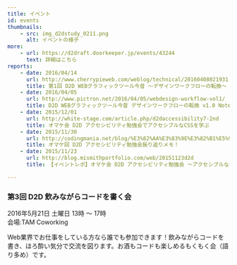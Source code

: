 ```yaml
---
title: イベント
id: events
thumbnails:
    - src: img_d2dstudy_0211.png
      alt: イベントの様子
more:
    - url: https://d2draft.doorkeeper.jp/events/43244
      text: 詳細はこちら
reports:
    - date: 2016/04/14
      url: http://www.cherrypieweb.com/weblog/technical/20160408021931.php
      title: 第1回 D2D WEBグラフィックツール今昔 ～デザインワークフローの転換～ でお話してきました
    - date: 2016/04/05
      url: http://www.pictron.net/2016/04/05/webdesign-workflow-vol1/
      title: D2D WEBグラフィックツール今昔 デザインワークフローの転換 v1.0 Note 2016/4/2（土）
    - date: 2015/12/01
      url: http://white-stage.com/article.php/d2daccessibility7-2nd
      title: オマケ会 D2D アクセシビリティ勉強会でアクセシブルなCSSを学ぶ
    - date: 2015/11/30
      url: http://codingmania.net/blog/%E3%82%AA%E3%83%9E%E3%82%B1%E5%9B%9E-d2d-%E3%82%A2%E3%82%AF%E3%82%BB%E3%82%B7%E3%83%93%E3%83%AA%E3%83%86%E3%82%A3%E5%8B%89%E5%BC%B7%E4%BC%9A%E6%8C%AF%E3%82%8A%E8%BF%94%E3%82%8A%E3%83%A1%E3%83%A2
      title: オマケ回 D2D アクセシビリティ勉強会振り返りメモ！
    - date: 2015/11/23
      url: http://blog.mismithportfolio.com/web/20151123d2d
      title: 【イベントレポ】オマケ会 D2D アクセシビリティ勉強会 ～アクセシブルなCSSもやっとこう～に参加しました #d2draft

---
```


### 第3回 D2D 飲みながらコードを書く会

2016年5月21日 土曜日 13時 ～ 17時  
会場:TAM Coworking

Web業界でお仕事をしている方なら誰でも参加できます！飲みながらコードを書き、ほろ酔い気分で交流を図ります。お酒もコードも楽しめるもくもく会（語り多め）です。
